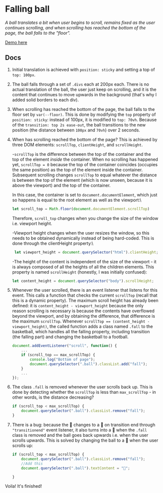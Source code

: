 # Falling ball

_A ball translates a bit when user begins to scroll, remains fixed as the user
continues scrolling, and when scrolling has reached the bottom of the page,
the ball falls to the "floor"._

[Demo here](https://bigfatduck1.github.io/falling-ball-js/)

## Docs

1. Initial translation is achieved with `position: sticky` and setting a top of `top: 100px`.

2. The ball falls through a set of `.divs` each at 200px each. There is no actual translation of the ball, the user just keep on scrolling, and it is the content that continues to move upwards in the background (that's why I added solid borders to each div).

3. When scrolling has reached the bottom of the page, the ball falls to the floor set by `var(--floor)`. This is done by modifying the `top` property of `position: sticky`: instead of 100px, it is modified to `top: 70vh`. Because of the `transition: top 2s ease-out`, the ball transitions to the new position (the distance between `100px` and `70vh`) over 2 seconds.

4. When has scrolling reached the bottom of the page? This is achieved by three DOM elements: `scrollTop`, `clientHeight`, and `scrollHeight`.

    -`scrollTop` is the difference between the top of the container and the top of the element _inside_ the container. When no scrolling has happened yet, `scrollTop = 0` because the top of the container coincides (occupies the same position) as the top of the element inside the container. Subsequent scrolling changes `scrollTop` to equal whatever the distance is between the top of the element (which is now unseen, because it is above the viewport) and the top of the container.

    In this case, the container is set to `document.documentElement`, which just so happens is equal to the root element as well as the viewport:\

    ```js
    let scroll_top = Math.floor(document.documentElement.scrollTop)
    ```

    Therefore, `scroll_top` changes when you change the size of the window i.e. viewport height.

    -Viewport height changes when the user resizes the window, so this needs to be obtained dynamically instead of being hard-coded. This is done through the clientHeight property:\

    ```js
     let viewport_height = document.querySelector("html").clientHeight;
     ```

    -The height of the content is independent of the size of the viewport - it is always composed of all the heights of all the children elements. This property is named `scrollHeight` (honestly, I was initially confused):

    ```js
    let content_height = document.querySelector("body").scrollHeight;
    ```

5. Whenever the user scrolled, there is an event listener that listens for this event. This calls a function that checks the current `scrollTop` (recall that this is a dynamic property). The maximum scroll height has already been defined: it is `content_height - viewport_height` because the only reason scrolling is necessary is because the contents have overflowed beyond the viewport, and by obtaining the difference, that difference is the maximum `scrollTop`. Whenever `scrollTop == (content_height - viewport_height)`, the called function adds a class named `.fall` to the basketball, which handles all the falling property, including transition (the falling part) and changing the basketball to a football.

    ```js
    document.addEventListener("scroll", function() {
        ...
        if (scroll_top == max_scrollTop) {
            console.log("Bottom of page");
            document.querySelector(".ball").classList.add("fall");        
        }
        ...
    });
    ```

6. The class `.fall` is removed whenever the user scrolls back up. This is done by detecting whether the `scrollTop` is less than `max_scrollTop` - in other words, is the distance decreasing?

    ```js
    if (scroll_top < max_scrollTop) {
        document.querySelector(".ball").classList.remove("fall");
    }
    ```

7. There is a bug: because the :basketball: changes to a :football: on transition end through `"transitionend"` event listener, it also turns into a :football: when the `.fall` class is removed and the ball goes back upwards i.e. when the user scrolls upwards. This is solved by changing the ball to a :basketball: when the user scrolls up:

    ```js
    if (scroll_top < max_scrollTop) {
        document.querySelector(".ball").classList.remove("fall");
        //Add this
        document.querySelector(".ball").textContent = "🏀";

    }
    ```

Voila! It's finished!
